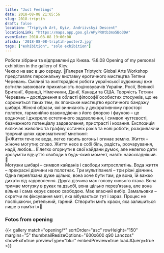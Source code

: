 ```yaml
---
title: "Just Feelings"
date: 2018-08-08 21:05:56
slug: 2018-triptih
draft: false
location: "Triptych Art, Kyiv, Andriivskyi Descent"
locationLink: "https://maps.app.goo.gl/APyPRUtb3mo5Bo3DA"
eventDate: 2018-08-08 19:00:00
afisha: '2018-08-08-triptih-poster2.jpg'
tags: ["exhibition", "solo exhibition"]
---
```


Роботи зібрани та відправлені до Києва. 💘8.08 Opening of my personal exhibition in the gallery of Kiev.  
Чекаю на вас в цю середу. 💜Галерея Triptych: Global Arts Workshop представляє персональну виставку еротичного мистецтва Тетяни Черевань. Сміливі та життєрадісні роботи української художниці вже встигли завоювати прихильність поціновувачів України, Росії, Великої Британії, Франції, Німеччини, Данії, Канади та США. Творчість Тетяни Черевань – дослідження в області філософії особистих стосунків, що не соромиться таких тем, як японське мистецтво еротичного бандажу шибарі. Жіночі образи, які виникають у декоративному просторі полотен, гармонійно взаємодіючи з його флорою і фауною – це водночас і джерело естетичного задоволення, і символ чуттєвості, безмежного потенціалу задоволення, пристрасті і кохання. Експозиція включає живопис та графіку останніх років та нові роботи, розкриваючи творчий шлях харизматичної мисткині:  
💜«Життя тече як вода, легко гасить вогонь і огинає землю. Життя – жіноче могутнє слово. Життя несе в собі біль, радість, розчарування, надії, любов... Її легко огорнути в свої кайдани думок, але нелегко дати зрозуміти відчуття свободи в будь-який момент, навіть найскладніший.  
🖤  
Мотузки шибарі – символ кайданів і свободи хитросплетінь. Вода життя – прекрасні дівчини на полотнах. Три мультіпанелі – три різні дівчини. Одна перев‘язана дуже щільно, вона хоче бути там, де вона, їй важко дихати від задоволення. Друга дівчина має голову синього птаха. Вона тримає мотузку в руках та дзьобі, вона щільно перев’язана, але вона вільна і сама керує своєю свободою. Має власний вибір. Замальовки – скретчи як фіксування миті, яка вібувається тут і зараз. Процес не поспішаючи, ретельний, гарний. Створити мить краси, яка залишиться лише в пам’яті.»🖤

### Fotos from opening

{{< gallery match="opening/*" sortOrder="asc" rowHeight="150" margins="5" thumbnailResizeOptions="600x600 q90 Lanczos" showExif=true previewType="blur" embedPreview=true loadJQuery=true >}}